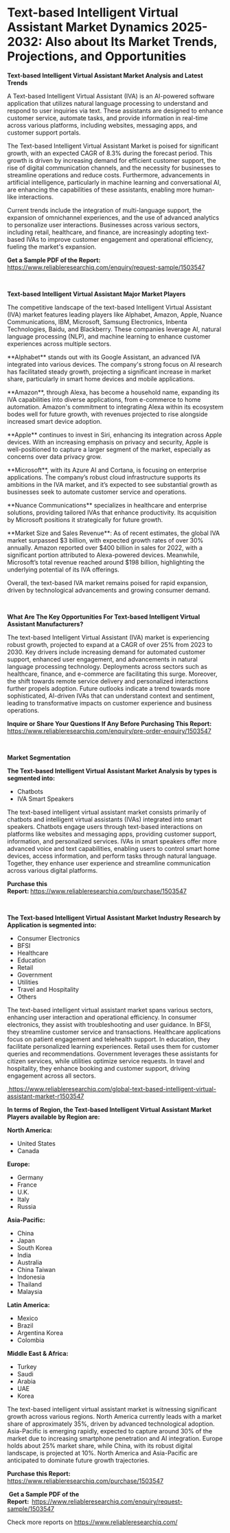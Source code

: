 <p><h1>Text-based Intelligent Virtual Assistant Market Dynamics 2025-2032: Also about Its Market Trends, Projections, and Opportunities</h1></p><p><strong>Text-based Intelligent Virtual Assistant Market Analysis and Latest Trends</strong></p>
<p><p>A Text-based Intelligent Virtual Assistant (IVA) is an AI-powered software application that utilizes natural language processing to understand and respond to user inquiries via text. These assistants are designed to enhance customer service, automate tasks, and provide information in real-time across various platforms, including websites, messaging apps, and customer support portals.</p><p>The Text-based Intelligent Virtual Assistant Market is poised for significant growth, with an expected CAGR of 8.3% during the forecast period. This growth is driven by increasing demand for efficient customer support, the rise of digital communication channels, and the necessity for businesses to streamline operations and reduce costs. Furthermore, advancements in artificial intelligence, particularly in machine learning and conversational AI, are enhancing the capabilities of these assistants, enabling more human-like interactions.</p><p>Current trends include the integration of multi-language support, the expansion of omnichannel experiences, and the use of advanced analytics to personalize user interactions. Businesses across various sectors, including retail, healthcare, and finance, are increasingly adopting text-based IVAs to improve customer engagement and operational efficiency, fueling the market's expansion.</p></p>
<p><strong>Get a Sample PDF of the Report:&nbsp;</strong> <a href="https://www.reliableresearchiq.com/enquiry/request-sample/1503547?utm_campaign=3279&utm_medium=2&utm_source=Github&utm_content=ia&utm_term=23032025&utm_id=text-based-intelligent-virtual-assistant">https://www.reliableresearchiq.com/enquiry/request-sample/1503547</a></p>
<p>&nbsp;</p>
<p><strong>Text-based Intelligent Virtual Assistant Major Market Players</strong></p>
<p><p>The competitive landscape of the text-based Intelligent Virtual Assistant (IVA) market features leading players like Alphabet, Amazon, Apple, Nuance Communications, IBM, Microsoft, Samsung Electronics, Inbenta Technologies, Baidu, and Blackberry. These companies leverage AI, natural language processing (NLP), and machine learning to enhance customer experiences across multiple sectors.</p><p>**Alphabet** stands out with its Google Assistant, an advanced IVA integrated into various devices. The company's strong focus on AI research has facilitated steady growth, projecting a significant increase in market share, particularly in smart home devices and mobile applications.</p><p>**Amazon**, through Alexa, has become a household name, expanding its IVA capabilities into diverse applications, from e-commerce to home automation. Amazon's commitment to integrating Alexa within its ecosystem bodes well for future growth, with revenues projected to rise alongside increased smart device adoption.</p><p>**Apple** continues to invest in Siri, enhancing its integration across Apple devices. With an increasing emphasis on privacy and security, Apple is well-positioned to capture a larger segment of the market, especially as concerns over data privacy grow.</p><p>**Microsoft**, with its Azure AI and Cortana, is focusing on enterprise applications. The company’s robust cloud infrastructure supports its ambitions in the IVA market, and it’s expected to see substantial growth as businesses seek to automate customer service and operations.</p><p>**Nuance Communications** specializes in healthcare and enterprise solutions, providing tailored IVAs that enhance productivity. Its acquisition by Microsoft positions it strategically for future growth.</p><p>**Market Size and Sales Revenue**: As of recent estimates, the global IVA market surpassed $3 billion, with expected growth rates of over 30% annually. Amazon reported over $400 billion in sales for 2022, with a significant portion attributed to Alexa-powered devices. Meanwhile, Microsoft’s total revenue reached around $198 billion, highlighting the underlying potential of its IVA offerings. </p><p>Overall, the text-based IVA market remains poised for rapid expansion, driven by technological advancements and growing consumer demand.</p></p>
<p>&nbsp;</p>
<p><strong>What Are The Key Opportunities For Text-based Intelligent Virtual Assistant Manufacturers?</strong></p>
<p><p>The text-based Intelligent Virtual Assistant (IVA) market is experiencing robust growth, projected to expand at a CAGR of over 25% from 2023 to 2030. Key drivers include increasing demand for automated customer support, enhanced user engagement, and advancements in natural language processing technology. Deployments across sectors such as healthcare, finance, and e-commerce are facilitating this surge. Moreover, the shift towards remote service delivery and personalized interactions further propels adoption. Future outlooks indicate a trend towards more sophisticated, AI-driven IVAs that can understand context and sentiment, leading to transformative impacts on customer experience and business operations.</p></p>
<p><strong>Inquire or Share Your Questions If Any Before Purchasing This Report:</strong> <a href="https://www.reliableresearchiq.com/enquiry/pre-order-enquiry/1503547?utm_campaign=3279&utm_medium=2&utm_source=Github&utm_content=ia&utm_term=23032025&utm_id=text-based-intelligent-virtual-assistant">https://www.reliableresearchiq.com/enquiry/pre-order-enquiry/1503547</a></p>
<p>&nbsp;</p>
<p><strong>Market Segmentation</strong></p>
<p><strong>The Text-based Intelligent Virtual Assistant Market Analysis by types is segmented into:</strong></p>
<p><ul><li>Chatbots</li><li>IVA Smart Speakers</li></ul></p>
<p><p>The text-based intelligent virtual assistant market consists primarily of chatbots and intelligent virtual assistants (IVAs) integrated into smart speakers. Chatbots engage users through text-based interactions on platforms like websites and messaging apps, providing customer support, information, and personalized services. IVAs in smart speakers offer more advanced voice and text capabilities, enabling users to control smart home devices, access information, and perform tasks through natural language. Together, they enhance user experience and streamline communication across various digital platforms.</p></p>
<p><strong>Purchase this Report:&nbsp;</strong><a href="https://www.reliableresearchiq.com/purchase/1503547?utm_campaign=3279&utm_medium=2&utm_source=Github&utm_content=ia&utm_term=23032025&utm_id=text-based-intelligent-virtual-assistant">https://www.reliableresearchiq.com/purchase/1503547</a></p>
<p>&nbsp;</p>
<p><strong>The Text-based Intelligent Virtual Assistant Market Industry Research by Application is segmented into:</strong></p>
<p><ul><li>Consumer Electronics</li><li>BFSI</li><li>Healthcare</li><li>Education</li><li>Retail</li><li>Government</li><li>Utilities</li><li>Travel and Hospitality</li><li>Others</li></ul></p>
<p><p>The text-based intelligent virtual assistant market spans various sectors, enhancing user interaction and operational efficiency. In consumer electronics, they assist with troubleshooting and user guidance. In BFSI, they streamline customer service and transactions. Healthcare applications focus on patient engagement and telehealth support. In education, they facilitate personalized learning experiences. Retail uses them for customer queries and recommendations. Government leverages these assistants for citizen services, while utilities optimize service requests. In travel and hospitality, they enhance booking and customer support, driving engagement across all sectors.</p></p>
<p><a href="https://www.reliableresearchiq.com/global-text-based-intelligent-virtual-assistant-market-r1503547?utm_campaign=3279&utm_medium=2&utm_source=Github&utm_content=ia&utm_term=23032025&utm_id=text-based-intelligent-virtual-assistant">&nbsp;https://www.reliableresearchiq.com/global-text-based-intelligent-virtual-assistant-market-r1503547</a></p>
<p><strong>In terms of Region, the Text-based Intelligent Virtual Assistant Market Players available by Region are:</strong></p>
<p>
    <p> <strong> North America: </strong>
        <ul>
            <li>United States</li>
            <li>Canada</li>
        </ul>
        </p> 
    <p> <strong> Europe: </strong>
        <ul>
            <li>Germany</li>
            <li>France</li>
            <li>U.K.</li>
            <li>Italy</li>
            <li>Russia</li>
        </ul>
        </p> 
    <p> <strong> Asia-Pacific: </strong>
        <ul>
            <li>China</li>
            <li>Japan</li>
            <li>South Korea</li>
            <li>India</li>
            <li>Australia</li>
            <li>China Taiwan</li>
            <li>Indonesia</li>
            <li>Thailand</li>
            <li>Malaysia</li>
        </ul>
        </p> 
    <p> <strong> Latin America: </strong>
        <ul>
            <li>Mexico</li>
            <li>Brazil</li>
            <li>Argentina Korea</li>
            <li>Colombia</li>
        </ul>
        </p> 
    <p> <strong> Middle East & Africa: </strong>
        <ul>
            <li>Turkey</li>
            <li>Saudi</li>
            <li>Arabia</li>
            <li>UAE</li>
            <li>Korea</li>
        </ul>
    </p>
    </p>
<p><p>The text-based intelligent virtual assistant market is witnessing significant growth across various regions. North America currently leads with a market share of approximately 35%, driven by advanced technological adoption. Asia-Pacific is emerging rapidly, expected to capture around 30% of the market due to increasing smartphone penetration and AI integration. Europe holds about 25% market share, while China, with its robust digital landscape, is projected at 10%. North America and Asia-Pacific are anticipated to dominate future growth trajectories.</p></p>
<p><strong>Purchase this Report: </strong><a href="https://www.reliableresearchiq.com/purchase/1503547?utm_campaign=3279&utm_medium=2&utm_source=Github&utm_content=ia&utm_term=23032025&utm_id=text-based-intelligent-virtual-assistant">https://www.reliableresearchiq.com/purchase/1503547</a></p>
<p>&nbsp;<strong>Get a Sample PDF of the Report:&nbsp;&nbsp;</strong><a href="https://www.reliableresearchiq.com/enquiry/request-sample/1503547?utm_campaign=3279&utm_medium=2&utm_source=Github&utm_content=ia&utm_term=23032025&utm_id=text-based-intelligent-virtual-assistant">https://www.reliableresearchiq.com/enquiry/request-sample/1503547</a></p>
<p><strong></strong></p>
<p>Check more reports on <a href="https://www.reliableresearchiq.com/?utm_campaign=3279&utm_medium=2&utm_source=Github&utm_content=ia&utm_term=23032025&utm_id=text-based-intelligent-virtual-assistant">https://www.reliableresearchiq.com/</a></p>